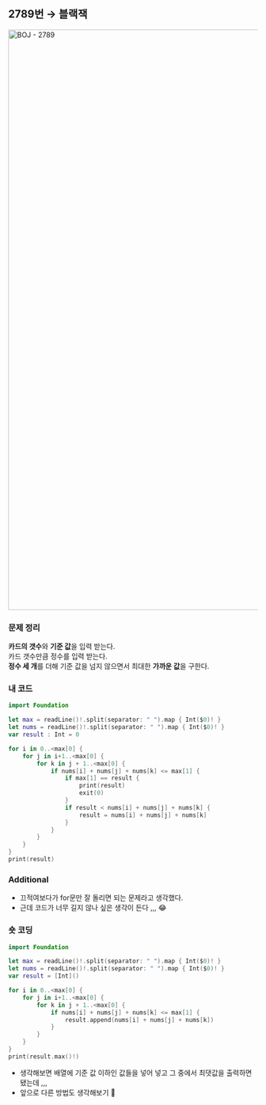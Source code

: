 ## 2789번 → 블랙잭
<img width="1173" alt="BOJ - 2789" src="https://user-images.githubusercontent.com/64394744/132792084-87555fce-a557-4c26-9254-cda4eafbacfd.png">


### 문제 정리
**카드의 갯수**와 **기준 값**을 입력 받는다. </br>
카드 갯수만큼 정수를 입력 받는다. </br>
**정수 세 개**를 더해 기준 값을 넘지 않으면서 최대한 **가까운 값**을 구한다. </br>


### 내 코드
```swift
import Foundation

let max = readLine()!.split(separator: " ").map { Int($0)! }
let nums = readLine()!.split(separator: " ").map { Int($0)! }
var result : Int = 0

for i in 0..<max[0] {
    for j in i+1..<max[0] {
        for k in j + 1..<max[0] {
            if nums[i] + nums[j] + nums[k] <= max[1] {
                if max[1] == result {
                    print(result)
                    exit(0)
                }
                if result < nums[i] + nums[j] + nums[k] {
                    result = nums[i] + nums[j] + nums[k]
                }
            }
        }
    }
}
print(result)
```

### Additional

- 끄적여보다가 for문만 잘 돌리면 되는 문제라고 생각했다.
- 근데 코드가 너무 길지 않나 싶은 생각이 든다 ,,, 😂

### 숏 코딩

``` swift
import Foundation

let max = readLine()!.split(separator: " ").map { Int($0)! }
let nums = readLine()!.split(separator: " ").map { Int($0)! }
var result = [Int]()

for i in 0..<max[0] {
    for j in i+1..<max[0] {
        for k in j + 1..<max[0] {
            if nums[i] + nums[j] + nums[k] <= max[1] {
                result.append(nums[i] + nums[j] + nums[k])
            }
        }
    }
}
print(result.max()!)
```
- 생각해보면 배열에 기준 값 이하인 값들을 넣어 넣고 그 중에서 최댓값을 출력하면 됐는데 ,,,
- 앞으로 다른 방법도 생각해보기 🤔
